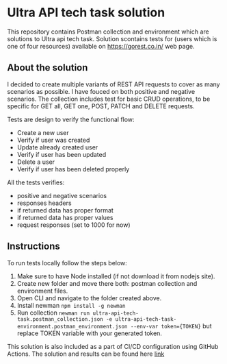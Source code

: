 # Ultra API tech task solution
This repository contains Postman collection and environment which are solutions to Ultra api tech task. Solution scontains tests for (users which is one of four resources) available on  https://gorest.co.in/ web page.

## About the solution
I decided to create multiple variants of REST API requests to cover as many scenarios as possible. I have fouced on both positive and negative scenarios. The collection includes test for basic CRUD operations, to be specific for GET all, GET one, POST, PATCH and DELETE requests.

Tests are design to verify the functional flow:
- Create a new user
- Verify if user was created
- Update already created user
- Verify if user has been updated
- Delete a user
- Verify if user has been deleted properly

All the tests verifies:
- positive and negative scenarios
- responses headers
- if returned data has proper format
- if returned data has proper values
- request responses (set to 1000 for now)

## Instructions
To run tests locally follow the steps below:
1. Make sure to have Node installed (if not download it from nodejs site).
2. Create new folder and move there both: postman collection and environment files.
3. Open CLI and navigate to the folder created above.
4. Install newman `npm install -g newman`
5. Run collection `newman run ultra-api-tech-task.postman_collection.json -e ultra-api-tech-task-environment.postman_environment.json --env-var token={TOKEN}` but replace TOKEN variable with your generated token.

This solution is also included as a part of CI/CD configuration using GitHub Actions. The solution and results can be found here [link](https://github.com/LukaszKulyk/ultra-api-tech-tas/actions/workflows/ultra-api-tech-task.yml)
